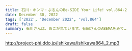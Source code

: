 ```yaml
---
title: 石川・ホンマ・ぶるんのBe-SIDE Your Life! vol.864-2
date: December 30, 2022
tags: ['2022', 'December 2022', 'vol.864']
draft: false
summary: 石川さんは、あこがれています。有田さんのABEMAをみて…
---
```


http://project-phi.ddo.jp/ishikawa/ishikawa864_2.mp3